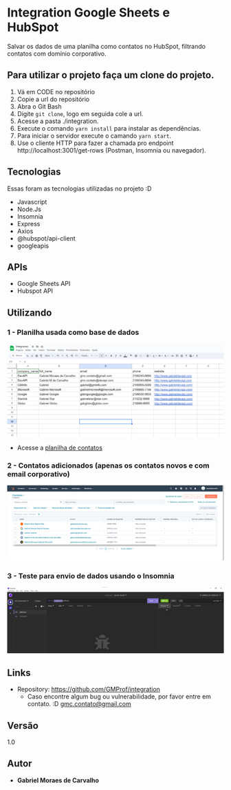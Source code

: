 # Integration Google Sheets e HubSpot

Salvar os dados de uma planilha como contatos no HubSpot, filtrando contatos com domínio corporativo.


## Para utilizar o projeto faça um clone do projeto.

1. Vá em CODE no repositório
2. Copie a url do repositório
3. Abra o Git Bash
4. Digite `git clone`, logo em seguida cole a url.
5. Acesse a pasta ./integration.
6. Execute o comando `yarn install` para instalar as dependências.
7. Para iniciar o servidor execute o camando `yarn start`.
8. Use o cliente HTTP para fazer a chamada pro endpoint http://localhost:3001/get-rows (Postman, Insomnia ou navegador).


## Tecnologias

Essas foram as tecnologias utilizadas no projeto :D

- Javascript
- Node.Js
- Insomnia
- Express
- Axios
- @hubspot/api-client
- googleapis


## APIs

* Google Sheets API
* Hubspot API


## Utilizando

### 1 - Planilha usada como base de dados 

![Planilha](https://github.com/GMProf/integration/blob/main/public/planilha.png)

* Acesse a [planilha de contatos](https://docs.google.com/spreadsheets/d/14keJHdZNRUIFDfsbCdmdMsWte98cSEqxaFhthAWpzi4/edit#gid=0)

### 2 - Contatos adicionados (apenas os contatos novos e com email corporativo)

![Contatos salvos no Hubspot](https://github.com/GMProf/integration/blob/main/public/contacts-save.png)

### 3 - Teste para envio de dados usando o Insomnia

![Teste Insomnia](https://github.com/GMProf/integration/blob/main/public/test-insomnia.png)


## Links
 
  - Repository: https://github.com/GMProf/integration
    - Caso encontre algum bug ou vulnerabilidade, por favor entre em contato. :D
      gmc.contato@gmail.com 

  ## Versão

  1.0


  ## Autor

  * **Gabriel Moraes de Carvalho** 

